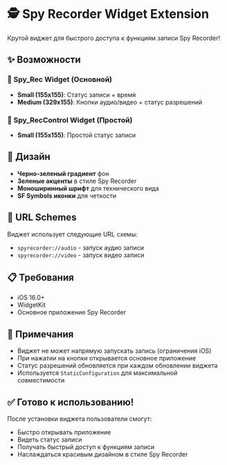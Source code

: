 # 🕵️ Spy Recorder Widget Extension

Крутой виджет для быстрого доступа к функциям записи Spy Recorder!

## ✨ Возможности

### 📱 Spy_Rec Widget (Основной)
- **Small (155x155)**: Статус записи + время
- **Medium (329x155)**: Кнопки аудио/видео + статус разрешений

### 📱 Spy_RecControl Widget (Простой)
- **Small (155x155)**: Простой статус записи

## 🎨 Дизайн

- **Черно-зеленый градиент** фон
- **Зеленые акценты** в стиле Spy Recorder
- **Моноширинный шрифт** для технического вида
- **SF Symbols иконки** для четкости

## 🔗 URL Schemes

Виджет использует следующие URL схемы:
- `spyrecorder://audio` - запуск аудио записи
- `spyrecorder://video` - запуск видео записи

## 📋 Требования

- iOS 16.0+
- WidgetKit
- Основное приложение Spy Recorder

## 🚨 Примечания

- Виджет не может напрямую запускать запись (ограничения iOS)
- При нажатии на кнопки открывается основное приложение
- Статус разрешений обновляется при каждом обновлении виджета
- Используется `StaticConfiguration` для максимальной совместимости

## ✅ Готово к использованию!

После установки виджета пользователи смогут:
- Быстро открывать приложение
- Видеть статус записи
- Получать быстрый доступ к функциям записи
- Наслаждаться красивым дизайном в стиле Spy Recorder
